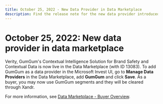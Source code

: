 ```yaml
---
title: October 25, 2022 - New Data Provider in Data Marketplace
description: Find the release note for the new data provider introduced in the data markerplace - GumGum.
---
```


# October 25, 2022: New data provider in data marketplace

Verity, GumGum's Contextual Intelligence Solution for Brand Safety and Contextual Data is now live in the Data Marketplace (with ID 13083). To add GumGum as a data provider in the Microsoft Invest UI, go to **Manage Data Providers** in the Data Marketplace, add **GumGum** and click **Save**. As a buyer, you may now use GumGum segments and they will be cleared through Xandr.

For more information, see [Data Marketplace - Buyer Overview](data-marketplace-buyer-overview.md).
